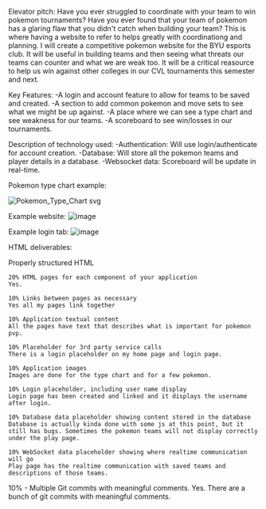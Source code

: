 Elevator pitch:
Have you ever struggled to coordinate with your team to win pokemon tournaments? Have you ever found that your team of pokemon has a glaring flaw that you didn't catch when building your team? This is where having a website to refer to helps greatly with coordinationg and planning. I will create a competitive pokemon website for the BYU esports club. It will be useful in building teams and then seeing what threats our teams can counter and what we are weak too. It will be a critical reasource to  help us win against other colleges in our CVL tournaments this semester and next. 

Key Features: 
-A login and account feature to allow for teams to be saved and created.
-A section to add common pokemon and move sets to see what we might be up against.
-A place where we can see a type chart and see weakness for our teams.
-A scoreboard to see win/losses in our tournaments. 

Description of technology used:
-Authentication: Will use login/authenticate for account creation.
-Database: Will store all the pokemon teams and player details in a database. 
-Websocket data: Scoreboard will be update in real-time.

Pokemon type chart example: 

![Pokemon_Type_Chart svg](https://github.com/jrp244/startup/assets/83414799/ba0bf1a1-a65f-4e53-88fb-00080ced1ce9)

Example website: 
![image](https://github.com/jrp244/startup/assets/83414799/0ff789e2-df14-41a9-bc3f-5915cfe78bc6)

Example login tab:
![image](https://github.com/jrp244/startup/assets/83414799/89519442-a349-4569-a082-42135d1a4a82)

HTML deliverables: 


Properly structured HTML

    20% HTML pages for each component of your application
    Yes. 
    
    10% Links between pages as necessary
    Yes all my pages link together
    
    10% Application textual content
    All the pages have text that describes what is important for pokemon pvp.
    
    10% Placeholder for 3rd party service calls
    There is a login placeholder on my home page and login page.
    
    10% Application images
    Images are done for the type chart and for a few pokemon. 
    
    10% Login placeholder, including user name display
    Login page has been created and linked and it displays the username after login.
    
    10% Database data placeholder showing content stored in the database
    Database is actually kinda done with some js at this point, but it still has bugs. Sometimes the pokemon teams will not display correctly under the play page.
    
    10% WebSocket data placeholder showing where realtime communication will go
    Play page has the realtime communication with saved teams and descriptions of those teams.

10% - Multiple Git commits with meaningful comments.
Yes. There are a bunch of git commits with meaningful comments.


